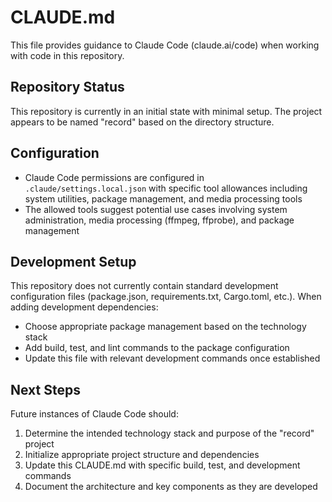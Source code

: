 # CLAUDE.md

This file provides guidance to Claude Code (claude.ai/code) when working with code in this repository.

## Repository Status

This repository is currently in an initial state with minimal setup. The project appears to be named "record" based on the directory structure.

## Configuration

- Claude Code permissions are configured in `.claude/settings.local.json` with specific tool allowances including system utilities, package management, and media processing tools
- The allowed tools suggest potential use cases involving system administration, media processing (ffmpeg, ffprobe), and package management

## Development Setup

This repository does not currently contain standard development configuration files (package.json, requirements.txt, Cargo.toml, etc.). When adding development dependencies:

- Choose appropriate package management based on the technology stack
- Add build, test, and lint commands to the package configuration
- Update this file with relevant development commands once established

## Next Steps

Future instances of Claude Code should:
1. Determine the intended technology stack and purpose of the "record" project
2. Initialize appropriate project structure and dependencies
3. Update this CLAUDE.md with specific build, test, and development commands
4. Document the architecture and key components as they are developed
